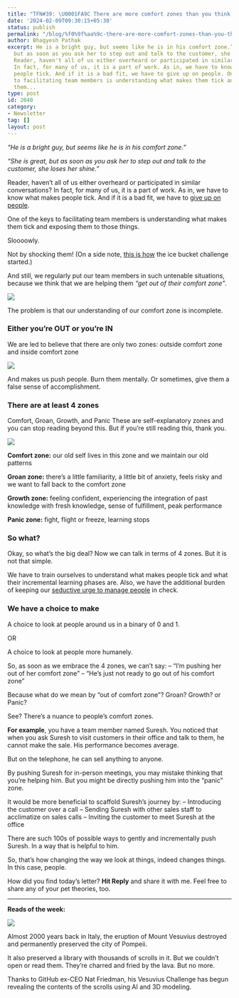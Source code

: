 ```yaml
---
title: "TFN#39: \U0001FA9C There are more comfort zones than you think, use them effectively"
date: '2024-02-09T09:30:15+05:30'
status: publish
permalink: "/blog/%f0%9f%aa%9c-there-are-more-comfort-zones-than-you-think-use-them-effectively"
author: Bhagyesh Pathak
excerpt: He is a bright guy, but seems like he is in his comfort zone.” She is great,
  but as soon as you ask her to step out and talk to the customer, she loses her shine.”
  Reader, haven't all of us either overheard or participated in similar conversations?
  In fact, for many of us, it is a part of work. As in, we have to know what makes
  people tick. And if it is a bad fit, we have to give up on people. One of the keys
  to facilitating team members is understanding what makes them tick and exposing
  them...
type: post
id: 2040
category:
- Newsletter
tag: []
layout: post
---
```


*“He is a bright guy, but seems like he is in his comfort zone.”*

*“She is great, but as soon as you ask her to step out and talk to the customer, she loses her shine.”*

Reader, haven’t all of us either overheard or participated in similar conversations? In fact, for many of us, it is a part of work. As in, we have to know what makes people tick. And if it is a bad fit, we have to [give up on people](bhagyeshpathak.com/blog/capacity-to-give-up-on-people).

One of the keys to facilitating team members is understanding what makes them tick and exposing them to those things.

Sloooowly.

Not by shocking them! (On a side note, [this is how](https://www.youtube.com/watch?v=qqobbcK0R-o) the ice bucket challenge started.)

And still, we regularly put our team members in such untenable situations, because we think that we are helping them *“get out of their comfort zone”*.

![](https://embed.filekitcdn.com/e/tkwVjiL2WnM6sb9P2ZThes/cfTvj673AY6CP8oWwxwUwt)

The problem is that our understanding of our comfort zone is incomplete.

### Either you’re OUT or you’re IN

We are led to believe that there are only two zones: outside comfort zone and inside comfort zone

![](https://embed.filekitcdn.com/e/tkwVjiL2WnM6sb9P2ZThes/bnvbfyNktfStR6eiCZh71c)

And makes us push people. Burn them mentally. Or sometimes, give them a false sense of accomplishment.

### There are at least 4 zones

Comfort, Groan, Growth, and Panic These are self-explanatory zones and you can stop reading beyond this. But if you’re still reading this, thank you.

![](https://embed.filekitcdn.com/e/tkwVjiL2WnM6sb9P2ZThes/faaoJWqThtn3xZ6cwmKHqn)

**Comfort zone:** our old self lives in this zone and we maintain our old patterns

**Groan zone:** there’s a little familiarity, a little bit of anxiety, feels risky and we want to fall back to the comfort zone

**Growth zone:** feeling confident, experiencing the integration of past knowledge with fresh knowledge, sense of fulfillment, peak performance

**Panic zone:** fight, flight or freeze, learning stops

### So what?

Okay, so what’s the big deal? Now we can talk in terms of 4 zones. But it is not that simple.

We have to train ourselves to understand what makes people tick and what their incremental learning phases are. Also, we have the additional burden of keeping our [seductive urge to manage people](bhagyeshpathak.com/blog/the-seductive-urge-to-manage-people) in check.

### We have a choice to make

A choice to look at people around us in a binary of 0 and 1.

OR

A choice to look at people more humanely.

So, as soon as we embrace the 4 zones, we can’t say: – “I’m pushing her out of her comfort zone” – “He’s just not ready to go out of his comfort zone”

Because what do we mean by “out of comfort zone”? Groan? Growth? or Panic?

See? There’s a nuance to people’s comfort zones.

**For example**, you have a team member named Suresh. You noticed that when you ask Suresh to visit customers in their office and talk to them, he cannot make the sale. His performance becomes average.

But on the telephone, he can sell anything to anyone.

By pushing Suresh for in-person meetings, you may mistake thinking that you’re helping him. But you might be directly pushing him into the “panic” zone.

It would be more beneficial to scaffold Suresh’s journey by: – Introducing the customer over a call – Sending Suresh with other sales staff to acclimatize on sales calls – Inviting the customer to meet Suresh at the office

There are such 100s of possible ways to gently and incrementally push Suresh. In a way that is helpful to him.

So, that’s how changing the way we look at things, indeed changes things. In this case, people.

How did you find today’s letter? **Hit Reply** and share it with me. Feel free to share any of your pet theories, too.

---

**Reads of the week:**

[![](https://embed.filekitcdn.com/e/tkwVjiL2WnM6sb9P2ZThes/cD9cDzYjiQo8VMA1byqrne)](https://www.bloomberg.com/features/2024-ai-unlock-ancient-world-secrets/?accessToken=eyJhbGciOiJIUzI1NiIsInR5cCI6IkpXVCJ9.eyJzb3VyY2UiOiJTdWJzY3JpYmVyR2lmdGVkQXJ0aWNsZSIsImlhdCI6MTcwNzE0MTk5MywiZXhwIjoxNzA3NzQ2NzkzLCJhcnRpY2xlSWQiOiJTOERZV0lUMEFGQjQwMCIsImJjb25uZWN0SWQiOiI5MTM4NzMzNDcyQkY0QjlGQTg0OTI3QTVBRjY1QzBCRiJ9.2YLiwKjMPV2UTnBJDAJSjcpwWTQQ-9YKaKnB1NIX7p0&sref=nPlhheXZ)

Almost 2000 years back in Italy, the eruption of Mount Vesuvius destroyed and permanently preserved the city of Pompeii.

It also preserved a library with thousands of scrolls in it. But we couldn’t open or read them. They’re charred and fried by the lava. But no more.

Thanks to GitHub ex-CEO Nat Friedman, his Vesuvius Challenge has begun revealing the contents of the scrolls using AI and 3D modeling.